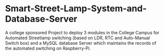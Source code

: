 # Smart-Street-Lamp-System-and-Database-Server
A college sponsored Project to deploy 3 modules in the College Campus for Automated Streetlamp switching (based on LDR, RTC and Auto-Manual Switch box) and a MySQL database Server which maintains the records of the automated switching on Raspberry-Pi.
